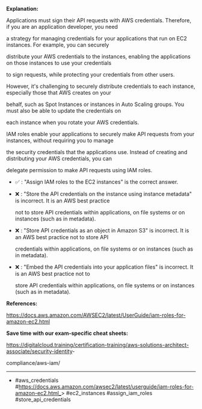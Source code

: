 **Explanation:**

Applications must sign their API requests with AWS credentials. Therefore, if you are an application developer, you need

a strategy for managing credentials for your applications that run on EC2 instances. For example, you can securely

distribute your AWS credentials to the instances, enabling the applications on those instances to use your credentials

to sign requests, while protecting your credentials from other users.

However, it's challenging to securely distribute credentials to each instance, especially those that AWS creates on your

behalf, such as Spot Instances or instances in Auto Scaling groups. You must also be able to update the credentials on

each instance when you rotate your AWS credentials.

IAM roles enable your applications to securely make API requests from your instances, without requiring you to manage

the security credentials that the applications use. Instead of creating and distributing your AWS credentials, you can

delegate permission to make API requests using IAM roles.

- ✅ :  "Assign IAM roles to the EC2 instances" is the correct answer.

- ❌ :  "Store the API credentials on the instance using instance metadata" is incorrect. It is an AWS best practice

  not to store API credentials within applications, on file systems or on instances (such as in metadata).

- ❌ :  "Store API credentials as an object in Amazon S3" is incorrect. It is an AWS best practice not to store API

  credentials within applications, on file systems or on instances (such as in metadata).

- ❌ :  "Embed the API credentials into your application files" is incorrect. It is an AWS best practice not to

  store API credentials within applications, on file systems or on instances (such as in metadata).

**References:**

<https://docs.aws.amazon.com/AWSEC2/latest/UserGuide/iam-roles-for-amazon-ec2.html>

**Save time with our exam-specific cheat sheets:**

<https://digitalcloud.training/certification-training/aws-solutions-architect-associate/security-identity>-

compliance/aws-iam/

----

- #aws_credentials #<https://docs.aws.amazon.com/awsec2/latest/userguide/iam-roles-for-amazon-ec2.html_>> #ec2_instances #assign_iam_roles #store_api_credentials
